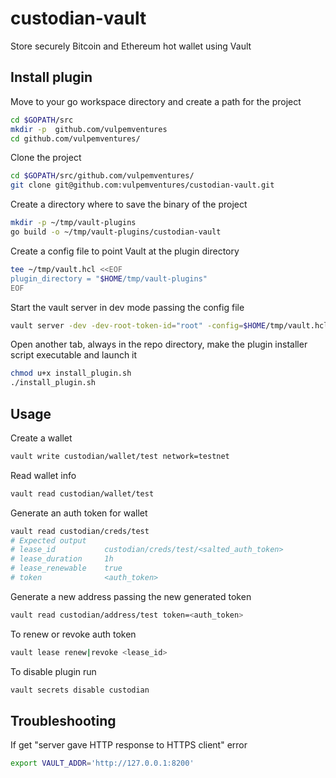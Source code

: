 # custodian-vault

Store securely Bitcoin and Ethereum hot wallet using Vault

## Install plugin

Move to your go workspace directory and create a path for the project

```sh
cd $GOPATH/src
mkdir -p  github.com/vulpemventures
cd github.com/vulpemventures/
```

Clone the project

```sh
cd $GOPATH/src/github.com/vulpemventures/
git clone git@github.com:vulpemventures/custodian-vault.git
```

Create a directory where to save the binary of the project

```sh
mkdir -p ~/tmp/vault-plugins
go build -o ~/tmp/vault-plugins/custodian-vault
```

Create a config file to point Vault at the plugin directory

```sh
tee ~/tmp/vault.hcl <<EOF
plugin_directory = "$HOME/tmp/vault-plugins"
EOF
```

Start the vault server in dev mode passing the config file

```sh
vault server -dev -dev-root-token-id="root" -config=$HOME/tmp/vault.hcl
```

Open another tab, always in the repo directory, make the plugin installer script executable and launch it

```sh
chmod u+x install_plugin.sh
./install_plugin.sh
```

## Usage

Create a wallet

```sh
vault write custodian/wallet/test network=testnet
```

Read wallet info

```sh
vault read custodian/wallet/test
```

Generate an auth token for wallet

```sh
vault read custodian/creds/test
# Expected output
# lease_id           custodian/creds/test/<salted_auth_token>
# lease_duration     1h
# lease_renewable    true
# token              <auth_token>
```

Generate a new address passing the new generated token

```sh
vault read custodian/address/test token=<auth_token>
```

To renew or revoke auth token

```sh
vault lease renew|revoke <lease_id>
```

To disable plugin run

```sh
vault secrets disable custodian
```

## Troubleshooting

If get "server gave HTTP response to HTTPS client" error

```sh
export VAULT_ADDR='http://127.0.0.1:8200'
```